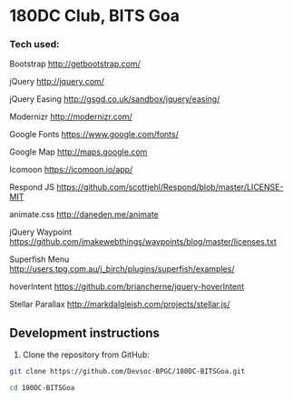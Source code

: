 # 180DC Club, BITS Goa

### Tech used:

Bootstrap
http://getbootstrap.com/

jQuery
http://jquery.com/

jQuery Easing
http://gsgd.co.uk/sandbox/jquery/easing/

Modernizr
http://modernizr.com/

Google Fonts
https://www.google.com/fonts/

Google Map
http://maps.google.com

Icomoon
https://icomoon.io/app/

Respond JS
https://github.com/scottjehl/Respond/blob/master/LICENSE-MIT

animate.css
http://daneden.me/animate

jQuery Waypoint
https://github.com/imakewebthings/waypoints/blog/master/licenses.txt

Superfish Menu
http://users.tpg.com.au/j_birch/plugins/superfish/examples/

hoverIntent
https://github.com/briancherne/jquery-hoverIntent

Stellar Parallax
http://markdalgleish.com/projects/stellar.js/


## Development instructions

1. Clone the repository from GitHub:
```bash
git clone https://github.com/Devsoc-BPGC/180DC-BITSGoa.git

cd 180DC-BITSGoa
```


